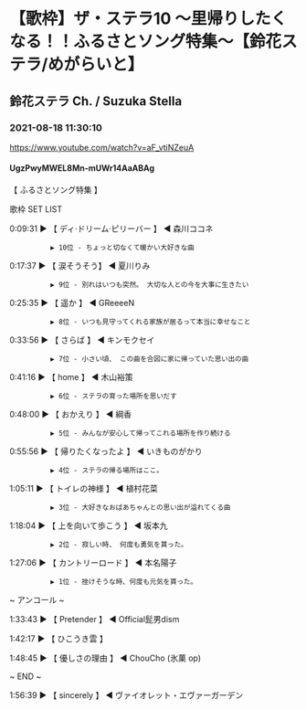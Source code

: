 # 【歌枠】ザ・ステラ10 ～里帰りしたくなる！！ふるさとソング特集～【鈴花ステラ/めがらいと】
## 鈴花ステラ Ch. / Suzuka Stella
### 2021-08-18 11:30:10
https://www.youtube.com/watch?v=aF_vtiNZeuA
#### UgzPwyMWEL8Mn-mUWr14AaABAg
【 ふるさとソング特集 】 

歌枠 SET LIST



0:09:31 ▶ 【 ディ·ドリーム·ピリーバー 】 ◀ 森川ココネ

              ▶ 10位 - ちょっと切なくて暖かい大好きな曲



0:17:37 ▶ 【 涙そうそう】 ◀ 夏川りみ

              ▶ 9位 - 別れはいつも突然。 大切な人との今を大事に生きたい



0:25:35 ▶ 【 遥か 】 ◀ GReeeeN

              ▶ 8位 - いつも見守ってくれる家族が居るって本当に幸せなこと



0:33:56 ▶ 【 さらば 】 ◀ キンモクセイ

              ▶ 7位 - 小さい頃、 この曲を合図に家に帰っていた思い出の曲 



0:41:16 ▶ 【 home 】 ◀ 木山裕策

              ▶ 6位 - ステラの育った場所を思いだす



0:48:00 ▶ 【 おかえり 】 ◀ 綱香

              ▶ 5位 - みんなが安心して帰ってこれる場所を作り続ける



0:55:56 ▶ 【 帰りたくなったよ 】 ◀ いきものがかり

              ▶ 4位 - ステラの帰る場所はここ。



1:05:11 ▶ 【 トイレの神様 】 ◀ 植村花菜 

              ▶ 3位 - 大好きなおばあちゃんとの思い出が溢れてくる曲



1:18:04 ▶ 【 上を向いて歩こう 】 ◀ 坂本九 

              ▶ 2位 - 寂しい時、 何度も勇気を貰った。



1:27:06 ▶ 【 カントリーロード 】 ◀ 本名陽子 

              ▶ 1位 - 挫けそうな時、何度も元気を貰った。



 ~ アンコール ~

1:33:43 ▶ 【 Pretender 】 ◀ Official髭男dism

1:42:17 ▶ 【 ひこうき雲 】

1:48:45 ▶ 【 優しさの理由 】 ◀ ChouCho (氷菓 op)



~ END ~

1:56:39 ▶ 【 sincerely 】 ◀ ヴァイオレット・エヴァーガーデン


